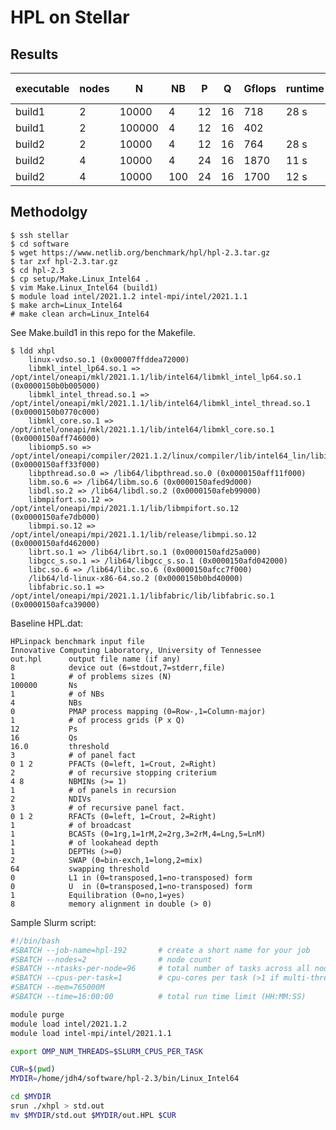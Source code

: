 # HPL on Stellar

## Results

| executable | nodes | N      | NB | P  | Q   | Gflops  | runtime | memory (GB) |
| ---------- | ----- | --     | -- | -- | --- | ------- | ------  | ----------- |
| build1     |   2   | 10000  | 4  |12  | 16  | 718     | 28 s    | ------ | 
| build1     |   2   | 100000 | 4  |12  | 16  | 402     |         | ------ |
| build2     |   2   | 10000  | 4  |12  | 16  | 764     | 28 s    | ------ | 
| build2     |   4   | 10000  | 4  |24  | 16  | 1870    | 11 s    | 26.6   |
| build2     |   4   | 10000  |100 |24  | 16  | 1700    | 12 s    | 111.9   |

## Methodolgy


```
$ ssh stellar
$ cd software
$ wget https://www.netlib.org/benchmark/hpl/hpl-2.3.tar.gz
$ tar zxf hpl-2.3.tar.gz
$ cd hpl-2.3
$ cp setup/Make.Linux_Intel64 .
$ vim Make.Linux_Intel64 (build1)
$ module load intel/2021.1.2 intel-mpi/intel/2021.1.1
$ make arch=Linux_Intel64
# make clean arch=Linux_Intel64
```

See Make.build1 in this repo for the Makefile.

```
$ ldd xhpl 
	linux-vdso.so.1 (0x00007ffddea72000)
	libmkl_intel_lp64.so.1 => /opt/intel/oneapi/mkl/2021.1.1/lib/intel64/libmkl_intel_lp64.so.1 (0x0000150b0b005000)
	libmkl_intel_thread.so.1 => /opt/intel/oneapi/mkl/2021.1.1/lib/intel64/libmkl_intel_thread.so.1 (0x0000150b0770c000)
	libmkl_core.so.1 => /opt/intel/oneapi/mkl/2021.1.1/lib/intel64/libmkl_core.so.1 (0x0000150aff746000)
	libiomp5.so => /opt/intel/oneapi/compiler/2021.1.2/linux/compiler/lib/intel64_lin/libiomp5.so (0x0000150aff33f000)
	libpthread.so.0 => /lib64/libpthread.so.0 (0x0000150aff11f000)
	libm.so.6 => /lib64/libm.so.6 (0x0000150afed9d000)
	libdl.so.2 => /lib64/libdl.so.2 (0x0000150afeb99000)
	libmpifort.so.12 => /opt/intel/oneapi/mpi/2021.1.1/lib/libmpifort.so.12 (0x0000150afe7db000)
	libmpi.so.12 => /opt/intel/oneapi/mpi/2021.1.1/lib/release/libmpi.so.12 (0x0000150afd462000)
	librt.so.1 => /lib64/librt.so.1 (0x0000150afd25a000)
	libgcc_s.so.1 => /lib64/libgcc_s.so.1 (0x0000150afd042000)
	libc.so.6 => /lib64/libc.so.6 (0x0000150afcc7f000)
	/lib64/ld-linux-x86-64.so.2 (0x0000150b0bd40000)
	libfabric.so.1 => /opt/intel/oneapi/mpi/2021.1.1/libfabric/lib/libfabric.so.1 (0x0000150afca39000)
```

Baseline HPL.dat:

```
HPLinpack benchmark input file
Innovative Computing Laboratory, University of Tennessee
out.hpl      output file name (if any)
8            device out (6=stdout,7=stderr,file)
1            # of problems sizes (N)
100000       Ns
1            # of NBs
4            NBs
0            PMAP process mapping (0=Row-,1=Column-major)
1            # of process grids (P x Q)
12           Ps
16           Qs
16.0         threshold
3            # of panel fact
0 1 2        PFACTs (0=left, 1=Crout, 2=Right)
2            # of recursive stopping criterium
4 8          NBMINs (>= 1)
1            # of panels in recursion
2            NDIVs
3            # of recursive panel fact.
0 1 2        RFACTs (0=left, 1=Crout, 2=Right)
1            # of broadcast
1            BCASTs (0=1rg,1=1rM,2=2rg,3=2rM,4=Lng,5=LnM)
1            # of lookahead depth
1            DEPTHs (>=0)
2            SWAP (0=bin-exch,1=long,2=mix)
64           swapping threshold
0            L1 in (0=transposed,1=no-transposed) form
0            U  in (0=transposed,1=no-transposed) form
1            Equilibration (0=no,1=yes)
8            memory alignment in double (> 0)
```


Sample Slurm script:

```bash
#!/bin/bash
#SBATCH --job-name=hpl-192       # create a short name for your job
#SBATCH --nodes=2                # node count
#SBATCH --ntasks-per-node=96     # total number of tasks across all nodes
#SBATCH --cpus-per-task=1        # cpu-cores per task (>1 if multi-threaded tasks)
#SBATCH --mem=765000M
#SBATCH --time=16:00:00          # total run time limit (HH:MM:SS)

module purge
module load intel/2021.1.2
module load intel-mpi/intel/2021.1.1

export OMP_NUM_THREADS=$SLURM_CPUS_PER_TASK

CUR=$(pwd)
MYDIR=/home/jdh4/software/hpl-2.3/bin/Linux_Intel64

cd $MYDIR
srun ./xhpl > std.out
mv $MYDIR/std.out $MYDIR/out.HPL $CUR
```


